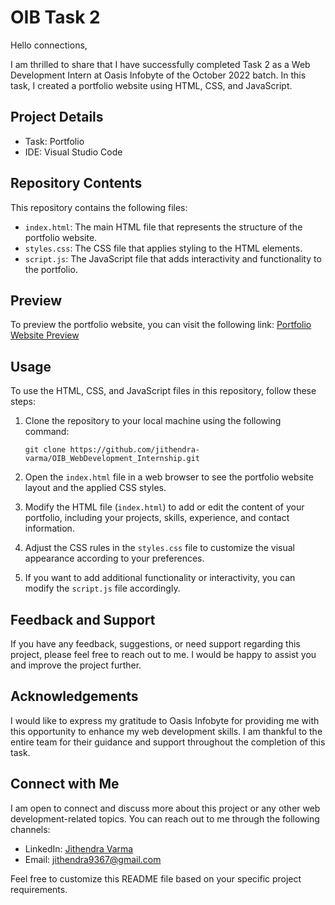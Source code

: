 # OIB Task 2

Hello connections,

I am thrilled to share that I have successfully completed Task 2 as a Web Development Intern at Oasis Infobyte of the October 2022 batch. In this task, I created a portfolio website using HTML, CSS, and JavaScript.

## Project Details

- Task: Portfolio
- IDE: Visual Studio Code

## Repository Contents

This repository contains the following files:

- `index.html`: The main HTML file that represents the structure of the portfolio website.
- `styles.css`: The CSS file that applies styling to the HTML elements.
- `script.js`: The JavaScript file that adds interactivity and functionality to the portfolio.

## Preview

To preview the portfolio website, you can visit the following link: [Portfolio Website Preview](https://github.com/jithendra-varma/OIB_WebDevelopment_Internship/tree/main/oibsip_task2)

## Usage

To use the HTML, CSS, and JavaScript files in this repository, follow these steps:

1. Clone the repository to your local machine using the following command:

   ```
   git clone https://github.com/jithendra-varma/OIB_WebDevelopment_Internship.git
   ```

2. Open the `index.html` file in a web browser to see the portfolio website layout and the applied CSS styles.

3. Modify the HTML file (`index.html`) to add or edit the content of your portfolio, including your projects, skills, experience, and contact information.

4. Adjust the CSS rules in the `styles.css` file to customize the visual appearance according to your preferences.

5. If you want to add additional functionality or interactivity, you can modify the `script.js` file accordingly.

## Feedback and Support

If you have any feedback, suggestions, or need support regarding this project, please feel free to reach out to me. I would be happy to assist you and improve the project further.

## Acknowledgements

I would like to express my gratitude to Oasis Infobyte for providing me with this opportunity to enhance my web development skills. I am thankful to the entire team for their guidance and support throughout the completion of this task.

## Connect with Me

I am open to connect and discuss more about this project or any other web development-related topics. You can reach out to me through the following channels:

- LinkedIn: [Jithendra Varma](https://www.linkedin.com/in/jithendravarma/)
- Email: jithendra9367@gmail.com

Feel free to customize this README file based on your specific project requirements.
